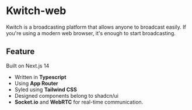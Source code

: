 # Kwitch-web

Kwitch is a broadcasting platform that allows anyone to broadcast easily. If you're using a modern web browser, it's enough to start broadcasting.

## Feature

Built on Next.js 14

- Written in **Typescript**
- Using **App Router**
- Syled using **Tailwind CSS**
- Designed components belong to shadcn/ui
- **Socket.io** and **WebRTC** for real-time communication.
